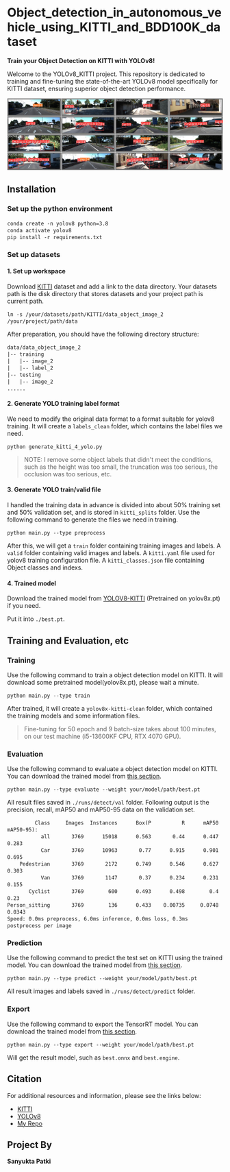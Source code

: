 # Object_detection_in_autonomous_vehicle_using_KITTI_and_BDD100K_dataset


**Train your Object Detection on KITTI with YOLOv8!**

Welcome to the YOLOv8_KITTI project. This repository is dedicated to training and fine-tuning the state-of-the-art YOLOv8 model specifically for KITTI dataset, ensuring superior object detection performance.

![](./img/result.jpg)

## Installation

### Set up the python environment

```
conda create -n yolov8 python=3.8
conda activate yolov8
pip install -r requirements.txt
```

### Set up datasets

#### 1. Set up workspace
Download [KITTI](https://www.cvlibs.net/datasets/kitti/eval_object.php?obj_benchmark=3d) dataset and add a link to the data directory. Your datasets path is the disk directory that stores datasets and your project path is current path.
```
ln -s /your/datasets/path/KITTI/data_object_image_2 /your/project/path/data
```

After preparation, you should have the following directory structure: 
```
data/data_object_image_2
|-- training
|   |-- image_2
|   |-- label_2
|-- testing
|   |-- image_2
......
```
   
#### 2. Generate YOLO training label format
We need to modify the original data format to a format suitable for yolov8 training. It will create a `labels_clean` folder, which contains the label files we need.
```
python generate_kitti_4_yolo.py
```
>NOTE: I remove some object labels that didn't meet the conditions, such as the height was too small, the truncation was too serious, the occlusion was too serious, etc.


#### 3. Generate YOLO train/valid file
I handled the training data in advance is divided into about 50% training set and 50% validation set, and is stored in `kitti_splits` folder. Use the following command to generate the files we need in training.
```
python main.py --type preprocess
```
After this, we will get a `train` folder containing training images and labels. A `valid` folder containing valid images and labels. A `kitti.yaml` file used for yolov8 training configuration file. A `kitti_classes.json` file containing Object classes and indexs.

#### 4. Trained model

Download the trained model from [YOLOV8-KITTI](https://pan.baidu.com/s/1JcBUJ1wX43EOcV1ZtJa5eQ?pwd=7wq1) (Pretrained on yolov8x.pt) if you need.

Put it into `./best.pt`.

## Training and Evaluation, etc

### Training
Use the following command to train a object detection model on KITTI. It will download some pretrained model(yolov8x.pt), please wait a minute.
```
python main.py --type train
```
After trained, it will create a `yolov8x-kitti-clean` folder, which contained the training models and some information files.
>Fine-tuning for 50 epoch and 9 batch-size takes about 100 minutes, on our test machine (i5-13600KF CPU, RTX 4070 GPU).



### Evaluation
Use the following command to evaluate a object detection model on KITTI. You can download the trained model from [this section](#4-trained-model).
```
python main.py --type evaluate --weight your/model/path/best.pt
```

All result files saved in `./runs/detect/val` folder. Following output is the precision, recall, mAP50 and mAP50-95 data on the validation set.
```
         Class     Images  Instances      Box(P          R      mAP50  mAP50-95):
           all       3769      15018      0.563       0.44      0.447      0.283
           Car       3769      10963       0.77      0.915      0.901      0.695
    Pedestrian       3769       2172      0.749      0.546      0.627      0.303
           Van       3769       1147       0.37      0.234      0.231      0.155
       Cyclist       3769        600      0.493      0.498        0.4       0.23
Person_sitting       3769        136      0.433    0.00735     0.0748     0.0343
Speed: 0.0ms preprocess, 6.0ms inference, 0.0ms loss, 0.3ms postprocess per image
```

### Prediction
Use the following command to predict the test set on KITTI using the trained model. You can download the trained model from [this section](#4-trained-model).

```
python main.py --type predict --weight your/model/path/best.pt
```
All result images and labels saved in `./runs/detect/predict` folder.

### Export
Use the following command to export the TensorRT model. You can download the trained model from [this section](#4-trained-model).

```
python main.py --type export --weight your/model/path/best.pt
```
Will get the result model, such as `best.onnx` and `best.engine`.

## Citation

For additional resources and information, please see the links below:
- [KITTI](https://www.cvlibs.net/datasets/kitti/eval_object.php?obj_benchmark=3d)
- [YOLOv8](https://docs.ultralytics.com/zh/)
- [My Repo](https://github.com/command-z-z/YOLOv8-for-KITTI-Benchmark)

## Project By 

**Sanyukta Patki**
